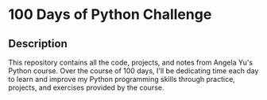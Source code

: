 # 100 Days of Python Challenge

## Description
This repository contains all the code, projects, and notes from Angela Yu's Python course. Over the course of 100 days, I'll be dedicating time each day to learn and improve my Python programming skills through practice, projects, and exercises provided by the course.


